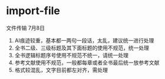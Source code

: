 # import-file
文件传输
7月8日
1. AI痕迹较重，基本都一两句一段话，太乱，建议统一进行处理
2. 全书二级、三级标题及其下面标题的使用不规范，统一处理
3. 全书逻辑标题序号使用不规范不统一，请统一处理
4. 参考文献使用不规范，一般都每章或者全书最后统一放参考文献
5. 格式较混乱，文字目前都左对齐，需处理
